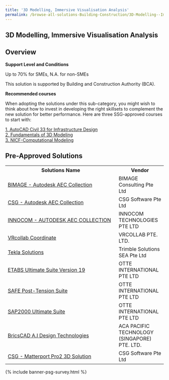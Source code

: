 ```yaml
---
title: '3D Modelling, Immersive Visualisation Analysis'
permalink: /browse-all-solutions-Building-Construction/3D-Modelling--Immersive-Visualisation-Analysis
---
```


## 3D Modelling, Immersive Visualisation Analysis
## Overview

**Support Level and Conditions**

Up to 70% for SMEs, N.A. for non-SMEs

This solution is supported by Building and Construction Authority (BCA).

**Recommended courses**

When adopting the solutions under this sub-category, you might wish to think about how to invest in developing the right skillsets to complement the new solution for better performance. Here are three SSG-approved courses to start with:

<a href='https://sfec.enterprisejobskills.gov.sg/Course_Internet/CourseDetail/?CoursesReferenceNumber=TGS-2021005539'  target='_blank' rel='noopener'>1. AutoCAD Civil 33 for Infrastructure Design</a><br>
<a href='https://sfec.enterprisejobskills.gov.sg/Course_Internet/CourseDetail/?CoursesReferenceNumber=TGS-2021006611'  target='_blank' rel='noopener'>2. Fundamentals of 3D Modeling</a><br>
<a href='https://sfec.enterprisejobskills.gov.sg/Course_Internet/CourseDetail/?CoursesReferenceNumber=TGS-2021006714'  target='_blank' rel='noopener'>3. NICF-Computational Modeling </a><br>

## Pre-Approved Solutions

<table>
<tr>
<th style='width: auto;'><b>Solutions Name</b></th>
<th style='width: 30%;'><b>Vendor</b></th>
</tr>
<tr>
<td><a href='/productivity-solutions-grant/solutionrepo/solution1212' target='_blank'>BIMAGE - Autodesk AEC Collection</a><br></td>
<td>BIMAGE Consulting Pte Ltd</td>
</tr>
<tr>
<td><a href='/productivity-solutions-grant/solutionrepo/solution1217' target='_blank'>CSG - Autodesk AEC Collection</a><br></td>
<td>CSG Software Pte Ltd</td>
</tr>
<tr>
<td><a href='/productivity-solutions-grant/solutionrepo/solution1219' target='_blank'>INNOCOM - AUTODESK AEC COLLECTION</a><br></td>
<td>INNOCOM TECHNOLOGIES PTE LTD </td>
</tr>
<tr>
<td><a href='/productivity-solutions-grant/solutionrepo/solution1221' target='_blank'>VRcollab Coordinate</a><br></td>
<td>VRCOLLAB PTE. LTD.</td>
</tr>
<tr>
<td><a href='/productivity-solutions-grant/solutionrepo/solution1536' target='_blank'>Tekla Solutions</a><br></td>
<td>Trimble Solutions SEA Pte Ltd</td>
</tr>
<tr>
<td><a href='/productivity-solutions-grant/solutionrepo/solution2407' target='_blank'>ETABS Ultimate Suite Version 19</a><br></td>
<td>OTTE INTERNATIONAL PTE LTD</td>
</tr>
<tr>
<td><a href='/productivity-solutions-grant/solutionrepo/solution2462' target='_blank'>SAFE Post-Tension Suite</a><br></td>
<td>OTTE INTERNATIONAL PTE LTD</td>
</tr>
<tr>
<td><a href='/productivity-solutions-grant/solutionrepo/solution2484' target='_blank'>SAP2000 Ultimate Suite</a><br></td>
<td>OTTE INTERNATIONAL PTE LTD</td>
</tr>
<tr>
<td><a href='/productivity-solutions-grant/solutionrepo/solution2735' target='_blank'>BricsCAD A.I Design Technologies</a><br></td>
<td>ACA PACIFIC TECHNOLOGY (SINGAPORE) PTE. LTD.</td>
</tr>
<tr>
<td><a href='/productivity-solutions-grant/solutionrepo/solution2884' target='_blank'>CSG - Matterport Pro2 3D Solution</a><br></td>
<td>CSG Software Pte Ltd</td>
</tr>
</table>

{% include banner-psg-survey.html %}
